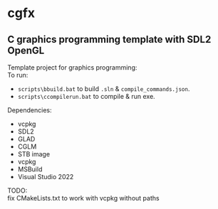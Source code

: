 # cgfx
## C graphics programming template with SDL2 OpenGL  

Template project for graphics programming:  
To run:
* `scripts\bbuild.bat` to build `.sln` & `compile_commands.json`.
* `scripts\ccompilerun.bat` to compile & run exe.

Dependencies:  
* vcpkg  
* SDL2  
* GLAD  
* CGLM  
* STB image  
* vcpkg  
* MSBuild  
* Visual Studio 2022  

TODO:  
fix CMakeLists.txt to work with vcpkg without paths  
